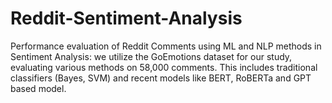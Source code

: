 # Reddit-Sentiment-Analysis
Performance evaluation of Reddit Comments using ML and NLP methods in Sentiment Analysis: we utilize the GoEmotions dataset for our study, evaluating various methods on 58,000 comments. This includes traditional classifiers (Bayes, SVM) and recent models like BERT, RoBERTa and GPT based model.
